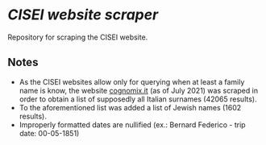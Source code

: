 # *CISEI website scraper*

Repository for scraping the CISEI website.

## Notes

* As the CISEI websites allow only for querying when at least a family name is know,
    the website [cognomix.it](cognomix.it) (as of July 2021) was scraped in order
    to obtain a list of supposedly all Italian surnames (42065 results).
* To the aforementioned list was added a list of Jewish names (1602 results).
* Improperly formatted dates are nullified (ex.: Bernard Federico - trip date: 00-05-1851)
